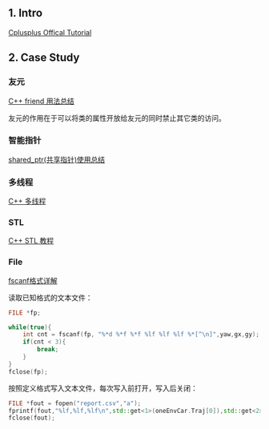 ## 1. Intro

[Cplusplus Offical Tutorial](http://www.cplusplus.com/doc/tutorial/)



## 2. Case Study

### 友元

[C++ friend 用法总结](https://blog.csdn.net/ddupd/article/details/38053159)

友元的作用在于可以将类的属性开放给友元的同时禁止其它类的访问。



### 智能指针

[shared_ptr(共享指针)使用总结](https://blog.csdn.net/wdxin1322/article/details/23738593)



### 多线程

[C++ 多线程](http://www.runoob.com/cplusplus/cpp-multithreading.html)



### STL

[C++ STL 教程](http://www.runoob.com/cplusplus/cpp-stl-tutorial.html)



### File

[fscanf格式详解](https://blog.csdn.net/q_l_s/article/details/22572777)

读取已知格式的文本文件：

```c++
FILE *fp;

while(true){
    int cnt = fscanf(fp, "%*d %*f %*f %lf %lf %lf %*[^\n]",yaw,gx,gy);
    if(cnt < 3){
        break;
    }
}
fclose(fp);
```

按照定义格式写入文本文件，每次写入前打开，写入后关闭：

```c++
FILE *fout = fopen("report.csv","a");
fprintf(fout,"%lf,%lf,%lf\n",std::get<1>(oneEnvCar.Traj[0]),std::get<2>(oneEnvCar.Traj[0]),n_path_deviation);
fclose(fout);
```
